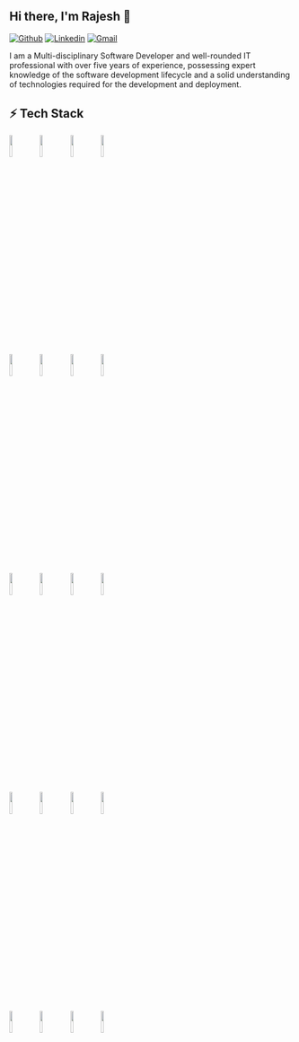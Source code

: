 ## Hi there, I'm Rajesh 👋

<!-- Your badges
You can use the website to generate badges: https://shields.io/
-->

[![Github](https://img.shields.io/badge/-Github-000?style=flat&logo=Github&logoColor=white)](https://github.com/incrajesh)
[![Linkedin](https://img.shields.io/badge/-LinkedIn-blue?style=flat&logo=Linkedin&logoColor=white)](https://www.linkedin.com/in/rajesh-parmar/)
[![Gmail](https://img.shields.io/badge/-Gmail-c14438?style=flat&logo=Gmail&logoColor=white)](mailto:rdparmar14@gmail.com)
&nbsp;
<!--
**incrajesh/incrajesh** is a ✨ _special_ ✨ repository because its `README.md` (this file) appears on your GitHub profile.
Here are some ideas to get you started:

- 🔭 I’m currently working on ...
- 🌱 I’m currently learning ...
- 👯 I’m looking to collaborate on ...
- 🤔 I’m looking for help with ...
- 💬 Ask me about ...
- 📫 How to reach me: ...
- 😄 Pronouns: ...
- ⚡ Fun fact: ...
-->

I am a Multi-disciplinary Software Developer and well-rounded IT professional with over five years of experience, possessing expert knowledge of the software development lifecycle and a solid understanding of technologies required for the development and deployment.


## ⚡ Tech Stack 

<code><img width="10%" src="https://www.vectorlogo.zone/logos/php/php-ar21.svg"></code>
  <code><img width="10%" src="https://www.vectorlogo.zone/logos/javascript/javascript-ar21.svg"></code>
  <code><img width="10%" src="https://www.vectorlogo.zone/logos/nodejs/nodejs-ar21.svg"></code>
  <code><img width="10%" src="https://www.vectorlogo.zone/logos/reactjs/reactjs-ar21.svg"></code>
  <br />
 <code><img width="10%" src="https://www.vectorlogo.zone/logos/laravel/laravel-ar21.svg"></code>
  <code><img width="10%" src="https://www.vectorlogo.zone/logos/expressjs/expressjs-ar21.svg"></code>
  <code><img width="10%" src="https://www.vectorlogo.zone/logos/jquery/jquery-ar21.svg"></code>
  <code><img width="10%" src="https://www.vectorlogo.zone/logos/mysql/mysql-ar21.svg"></code>
   <br />
 <code><img width="10%" src="https://www.vectorlogo.zone/logos/postgresql/postgresql-ar21.svg"></code>
  <code><img width="10%" src="https://www.vectorlogo.zone/logos/mongodb/mongodb-ar21.svg"></code>
  <code><img width="10%" src="https://www.vectorlogo.zone/logos/w3_html5/w3_html5-ar21.svg"></code>
  <code><img width="10%" src="https://www.vectorlogo.zone/logos/getbootstrap/getbootstrap-ar21.svg"></code>
    <br />
     <code><img width="10%" src="https://www.vectorlogo.zone/logos/amazon_aws/amazon_aws-ar21.svg"></code>
     <code><img width="10%" src="https://www.vectorlogo.zone/logos/google_cloud/google_cloud-ar21.svg"></code>
     <code><img width="10%" src="https://www.vectorlogo.zone/logos/twilio/twilio-ar21.svg"></code>
     <code><img width="10%" src="https://www.vectorlogo.zone/logos/jestjsio/jestjsio-ar21.svg"></code>
     <br />
     <code><img width="10%" src="https://www.vectorlogo.zone/logos/nginx/nginx-ar21.svg"></code>
     <code><img width="10%" src="https://www.vectorlogo.zone/logos/apache/apache-ar21.svg"></code>
 <code><img width="10%" src="https://www.vectorlogo.zone/logos/paypal/paypal-ar21.svg"></code>
  <code><img width="10%" src="https://www.vectorlogo.zone/logos/stripe/stripe-ar21.svg"></code>
